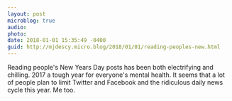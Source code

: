 ```yaml
---
layout: post
microblog: true
audio: 
photo: 
date: 2018-01-01 15:35:49 -0400
guid: http://mjdescy.micro.blog/2018/01/01/reading-peoples-new.html
---
```

Reading people's New Years Day posts has been both electrifying and chilling. 2017 a tough year for everyone's mental health. It seems that a lot of people plan to limit Twitter and Facebook and the ridiculous daily news cycle this year. Me too.
